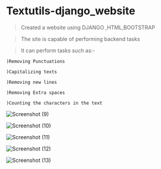 # Textutils-django_website
>Created a website using DJANGO ,HTML,BOOTSTRAP

>The site is capable of performing backend tasks

>It can perform tasks such as:-

    )Removing Punctuations
    
    )Capitalizing texts
    
    )Removing new lines
    
    )Removing Extra spaces
    
    )Counting the characters in the text

![Screenshot (9)](https://user-images.githubusercontent.com/108484224/184823224-784f107e-3a39-4393-ba32-2990aeb7acd6.png)

![Screenshot (10)](https://user-images.githubusercontent.com/108484224/184823704-9822d2bb-4fa1-418a-8de7-994894452e62.png)

![Screenshot (11)](https://user-images.githubusercontent.com/108484224/184823744-a6cbad79-c3ef-4f78-a92c-44b3ba8a9266.png)

![Screenshot (12)](https://user-images.githubusercontent.com/108484224/184823886-b85a6f44-d73d-4113-abba-f12a98213ca8.png)

![Screenshot (13)](https://user-images.githubusercontent.com/108484224/184823906-ae3fc183-a00d-45db-9239-acbf7eade0bc.png)
